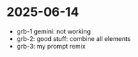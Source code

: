# 2025-06-14

* grb-1 gemini: not working
* grb-2: good stuff: combine all elements
* grb-3: my prompt remix
